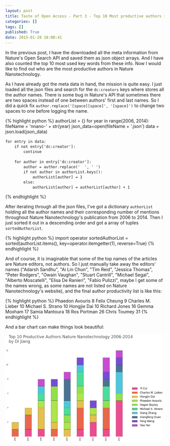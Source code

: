 ```yaml
---
layout: post
title: Taste of Open Access - Part 3 - Top 10 Most productive authors in Nature Nanotechnology
categories: []
tags: []
published: True
date: 2015-01-28 18:00:41
---
```


In the previous post, I have the downloaded all the meta information from Nature's Open Search API and saved them as json object arrays. And I have also counted the top 10 most used key words from these info. Now I would like to find out who are the most productive authors in Nature Nanotechnology.

As I have already got the meta data in hand, the mission is quite easy. I just loaded all the json files and search for the `dc:creators` keys where stores all the author names. There is some bug in Nature's API that sometimes there are two spaces instead of one between authors' first and last names. So I did a quick fix `author.replace('[space][space]', '[space]')` to change two spaces to one before logging the name.

{% highlight python %}
authorList = {}
for year in range(2006, 2014):
    fileName = 'nnano-' + str(year)
    json_data=open(fileName + '.json')
    data = json.load(json_data)
    
    for entry in data:
        if not entry['dc:creator']:
            continue
            
        for author in entry['dc:creator']:
            author = author.replace('  ', ' ')
            if not author in authorList.keys():
                authorList[author] = 1
            else:
                authorList[author] = authorList[author] + 1
{% endhighlight %}

After iterating through all the json files, I've got a dictionary `authorList` holding all the author names and their corresponding number of mentions throughout Nature Nanotechnology's publication from 2006 to 2014. Then I just sorted it out in a descending order and got a array of tuples `sortedAuthorList`.

{% highlight python %}
import operator
sortedAuthorList = sorted(authorList.items(), key=operator.itemgetter(1), reverse=True)
{% endhighlight %}

And of course, it is imaginable that some of the top names of the articles are Nature editors, not authors. So I just manually take away the editors' names ("Adarsh Sandhu", "Ai Lin Chun", "Tim Reid", "Jessica Thomas", "Peter Rodgers", "Owain Vaughan", "Stuart Cantrill", "Michael Segal", "Alberto Moscatelli", "Elisa De Ranieri", "Fabio Pulizzi", maybe I get some of the names wrong, as some names are not listed on Nature Nanotechnology's website), and the final author productivity list is like this:

{% highlight python %}
Phaedon Avouris       8
Felix Cheung          9
Charles M. Lieber    10
Michael S. Strano    10
Hongjie Dai          10
Richard Jones        16
Gemma Moxham         17
Samia Mantoura       18
Ros Portman          26
Chris Toumey         31
{% endhighlight %}

And a bar chart can make things look beautiful:

<!--
![top10 authors](/assets/images/top10productiveAuthorsNNano.png)
-->

![top10 authors](/assets/images/top10productiveAuthorsNNanoBarStack.png)


